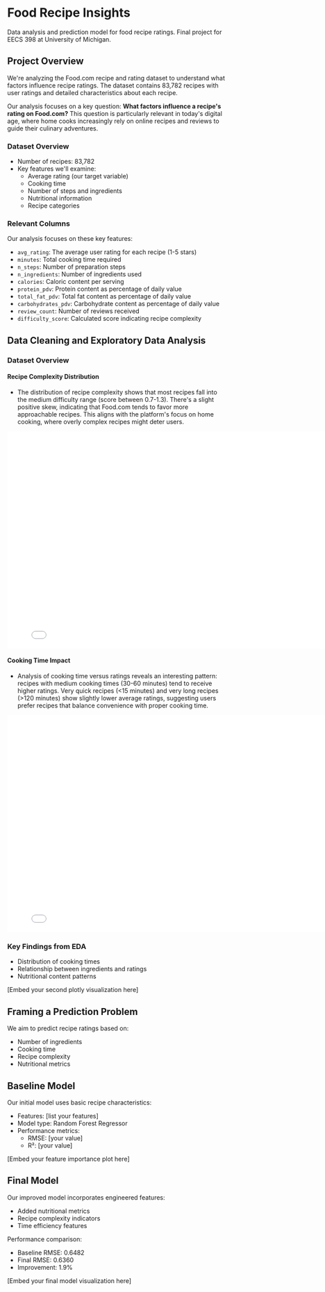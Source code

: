 # Food Recipe Insights

Data analysis and prediction model for food recipe ratings. Final project for EECS 398 at University of Michigan.

## Project Overview

We're analyzing the Food.com recipe and rating dataset to understand what factors influence recipe ratings. The dataset contains 83,782 recipes with user ratings and detailed characteristics about each recipe.

Our analysis focuses on a key question: **What factors influence a recipe's rating on Food.com?** This question is particularly relevant in today's digital age, where home cooks increasingly rely on online recipes and reviews to guide their culinary adventures.

### Dataset Overview
* Number of recipes: 83,782
* Key features we'll examine:
   * Average rating (our target variable)
   * Cooking time
   * Number of steps and ingredients
   * Nutritional information
   * Recipe categories

### Relevant Columns
Our analysis focuses on these key features:
* `avg_rating`: The average user rating for each recipe (1-5 stars)
* `minutes`: Total cooking time required
* `n_steps`: Number of preparation steps
* `n_ingredients`: Number of ingredients used
* `calories`: Caloric content per serving
* `protein_pdv`: Protein content as percentage of daily value
* `total_fat_pdv`: Total fat content as percentage of daily value
* `carbohydrates_pdv`: Carbohydrate content as percentage of daily value
* `review_count`: Number of reviews received
* `difficulty_score`: Calculated score indicating recipe complexity

## Data Cleaning and Exploratory Data Analysis

### Dataset Overview

#### Recipe Complexity Distribution

- The distribution of recipe complexity shows that most recipes fall into the medium difficulty range (score between 0.7-1.3). There's a slight positive skew, indicating that Food.com tends to favor more approachable recipes. This aligns with the platform's focus on home cooking, where overly complex recipes might deter users.

<iframe
  src="assets/recipe_complexity.html"
  width="800"
  height="500"
  frameborder="0"
></iframe>

#### Cooking Time Impact
- Analysis of cooking time versus ratings reveals an interesting pattern: recipes with medium cooking times (30-60 minutes) tend to receive higher ratings. Very quick recipes (<15 minutes) and very long recipes (>120 minutes) show slightly lower average ratings, suggesting users prefer recipes that balance convenience with proper cooking time.

<iframe
  src="assets/rate_by_cooktime.html"
  width="800"
  height="500"
  frameborder="0"
></iframe>

### Key Findings from EDA
- Distribution of cooking times
- Relationship between ingredients and ratings
- Nutritional content patterns

[Embed your second plotly visualization here]

## Framing a Prediction Problem
We aim to predict recipe ratings based on:
- Number of ingredients
- Cooking time
- Recipe complexity
- Nutritional metrics

## Baseline Model
Our initial model uses basic recipe characteristics:
- Features: [list your features]
- Model type: Random Forest Regressor
- Performance metrics:
  - RMSE: [your value]
  - R²: [your value]

[Embed your feature importance plot here]

## Final Model
Our improved model incorporates engineered features:
- Added nutritional metrics
- Recipe complexity indicators
- Time efficiency features

Performance comparison:
- Baseline RMSE: 0.6482
- Final RMSE: 0.6360
- Improvement: 1.9%

[Embed your final model visualization here]
